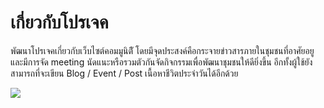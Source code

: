 # เกี่ยวกับโปรเจค

พัฒนาโปรเจคเกี่ยวกับเว็บไซต์คอมมูนิตีั โดยมีจุดประสงค์คือกระจายข่าวสารภายในชุมชนที่อาศัยอยู และมีการจัด meeting นัดแนะหรือรวมตัวกันจัดกิจกรรมเพื่อพัฒนาชุมชนให้ดียิ่งขึ้น อีกทั้งผู้ใช้ยังสามารถที่จะเขียน Blog / Event / Post เนื้อหาชีวิตประจำวันได้อีกด้วย

<img src="https://i.pinimg.com/originals/5e/b1/16/5eb11602ed6c805919e0842d1b70cc9a.gif"/>
